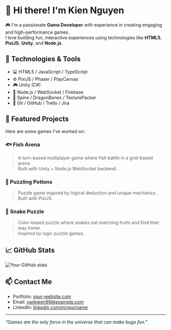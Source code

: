 # 👋 Hi there! I'm Kien Nguyen

🎮 I'm a passionate **Game Developer** with experience in creating engaging and high-performance games.  
I love building fun, interactive experiences using technologies like **HTML5**, **PixiJS**, **Unity**, and **Node.js**.

## 🔧 Technologies & Tools
- 💻 HTML5 / JavaScript / TypeScript
- ⚙️ PixiJS / Phaser / PlayCanvas
- 🎮 Unity (C#)
- 🔌 Node.js / WebSocket / Firebase
- 🎨 Spine / DragonBones / TexturePacker
- 🧪 Git / GitHub / Trello / Jira

## 🚀 Featured Projects
Here are some games I've worked on:

### 🐟 Fish Arena
> A turn-based multiplayer game where fish battle in a grid-based arena.  
Built with Unity + Node.js WebSocket backend.

### 🧪 Puzzling Potions
> Puzzle game inspired by logical deduction and unique mechanics.  
Built with PixiJS.

### 🐍 Snake Puzzle
> Color-based puzzle where snakes eat matching fruits and find their way home.  
Inspired by logic puzzle games.

## 📈 GitHub Stats
![Your GitHub stats](https://github-readme-stats.vercel.app/api?username=kieennv99&show_icons=true&theme=radical)

## 📫 Contact Me
- Portfolio: [your-website.com](https://kiennv-porfolio.web.app/)
- Email: vankieen99@example.com
- LinkedIn: [linkedin.com/in/yourname](https://www.linkedin.com/in/kiennv99/)

---

_“Games are the only force in the universe that can make bugs fun.”_


